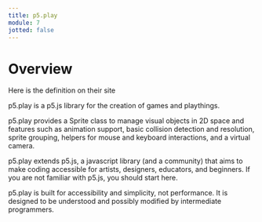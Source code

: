 ```yaml
---
title: p5.play
module: 7
jotted: false
---
```


# Overview

Here is the definition on their site

p5.play is a p5.js library for the creation of games and playthings.

p5.play provides a Sprite class to manage visual objects in 2D space and features such as animation support, basic collision detection and resolution, sprite grouping, helpers for mouse and keyboard interactions, and a virtual camera.

p5.play extends p5.js, a javascript library (and a community) that aims to make coding accessible for artists, designers, educators, and beginners. If you are not familiar with p5.js, you should start here.

p5.play is built for accessibility and simplicity, not performance. It is designed to be understood and possibly modified by intermediate programmers.

